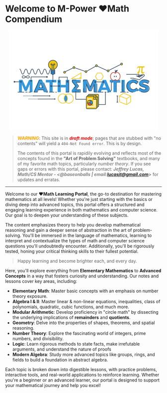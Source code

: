 # <b>Welcome to M-Power ❤️Math Compendium</b>

<div style="text-align: center;">
  <img src="./assets/branding-icons/math-brand.png" alt="sitedocs">
</div>

>
> <span style="color: orange; font-weight:bold; font-style: italic">WARNING</span>: This site is in <span style="color: red; font-weight:bold; font-style: italic">draft mode</span>; pages that are stubbed with "no contents" will yield a `404-Not Found error`. This is by design.
>
> The contents of this portal is rapidily evolving and reflects most of the concepts found in the **"Art of Problem Solving"** textbooks, and many of my favorite math topics, particularly <i>number theory</i>. If you see gaps or errors with this portal, please contact: <span style="color: grey; font-weight:bold; font-style: italic">Jeffrey Lucas, Math/CS Mentor - &lt;@baseonballs | email:lucasjt@gmail.com&gt;</span> for updates and erratas.

---

Welcome to our **❤️Math Learning Portal**, the go-to destination for mastering mathematics at all levels! Whether you're just starting with the basics or diving deep into advanced topics, this portal offers a structured and engaging learning experience in both mathematics and computer science. Our goal is to deepen your understanding of these subjects.

The content emphasizes theory to help you develop mathematical reasoning and gain a deeper sense of abstraction in the art of problem-solving. You'll be immersed in the language of mathematics, learning to interpret and contextualize the types of math and computer science questions you'll undoubtedly encounter. Additionally, you'll be rigorously tested, honing your critical thinking skills to their fullest potential.

> Happy learning and become brighter each, and every day.

Here, you'll explore everything from **Elementary Mathematics** to **Advanced Concepts** in a way that fosters curiosity and understanding. Our notes and lessons cover key areas, including:

- **Elementary Math**: Master basic concepts with an emphasis on number theory exposure.
- **Algebra I & II**: Master linear & non-linear equations, inequalities, class of polynomials, quadratic, cubic functions, and much more.
- **Modular Arithmetic**: Develop proficiency in "circle math" by dissecting the underlying implications of **remainders** and **quotients**.
- **Geometry**: Delve into the properties of shapes, theorems, and spatial reasoning.
- **Number Theory**: Explore the fascinating world of integers, prime numbers, and divisibility.
- **Logic**: Learn rigorous methods to state facts, make irrefutable arguments, and understand the nature of proofs
- **Modern Algebra**: Study more advanced topics like groups, rings, and fields to build a foundation in abstract algebra.

Each topic is broken down into digestible lessons, with practice problems, interactive tools, and real-world applications to reinforce learning. Whether you're a beginner or an advanced learner, our portal is designed to support your mathematical journey and help you excel!